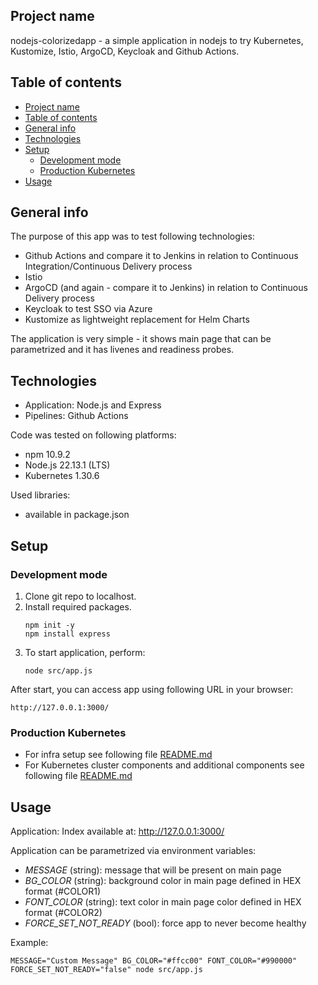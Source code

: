 ## Project name
nodejs-colorizedapp - a simple application in nodejs to try Kubernetes, Kustomize, Istio, ArgoCD, Keycloak and Github Actions.

## Table of contents
- [Project name](#project-name)
- [Table of contents](#table-of-contents)
- [General info](#general-info)
- [Technologies](#technologies)
- [Setup](#setup)
  - [Development mode](#development-mode)
  - [Production Kubernetes](#production-kubernetes)
- [Usage](#usage)

## General info
The purpose of this app was to test following technologies:
- Github Actions and compare it to Jenkins in relation to Continuous Integration/Continuous Delivery process
- Istio
- ArgoCD (and again - compare it to Jenkins) in relation to Continuous Delivery process
- Keycloak to test SSO via Azure
- Kustomize as lightweight replacement for Helm Charts

The application is very simple - it shows main page that can be parametrized and it has livenes and readiness probes.
  
## Technologies
* Application: Node.js and Express
* Pipelines: Github Actions

Code was tested on following platforms:
* npm 10.9.2
* Node.js 22.13.1 (LTS)
* Kubernetes 1.30.6

Used libraries:
* available in package.json

## Setup

### Development mode

1. Clone git repo to localhost.
2. Install required packages.
    ```
    npm init -y
    npm install express
    ```
3. To start application, perform:
    ```
    node src/app.js
    ```

After start, you can access app using following URL in your browser:
```
http://127.0.0.1:3000/
```

### Production Kubernetes

* For infra setup see following file [README.md](./infra/terraform/README.md)  
* For Kubernetes cluster components and additional components see following file [README.md](./infra/kubernetes/README.md)

## Usage

Application:
Index available at: http://127.0.0.1:3000/

Application can be parametrized via environment variables:
* *MESSAGE* (string): message that will be present on main page
* *BG_COLOR* (string): background color in main page defined in HEX format (#COLOR1)
* *FONT_COLOR* (string): text color in main page color defined in HEX format (#COLOR2)
* *FORCE_SET_NOT_READY* (bool): force app to never become healthy

Example:
```
MESSAGE="Custom Message" BG_COLOR="#ffcc00" FONT_COLOR="#990000" FORCE_SET_NOT_READY="false" node src/app.js
```
